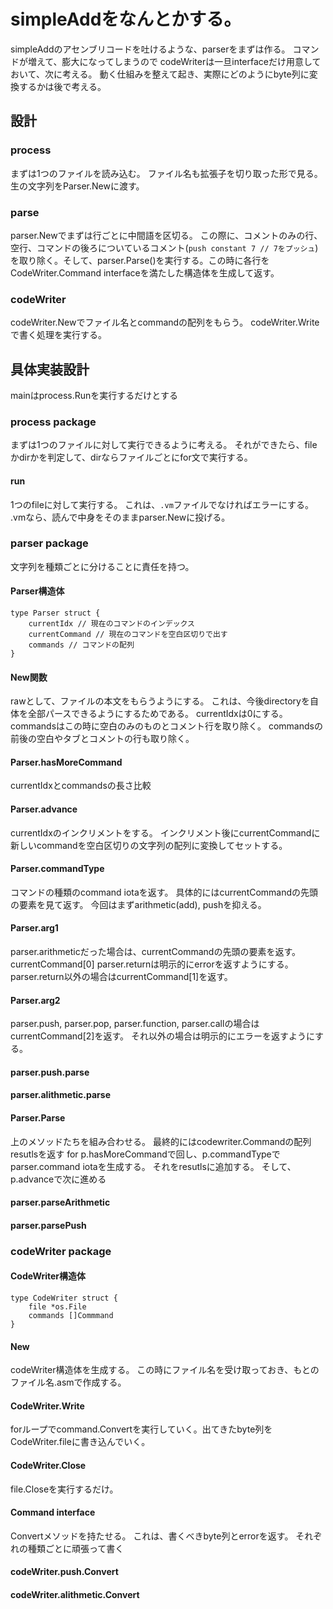 # simpleAddをなんとかする。
simpleAddのアセンブリコードを吐けるような、parserをまずは作る。
コマンドが増えて、膨大になってしまうので
codeWriterは一旦interfaceだけ用意しておいて、次に考える。
動く仕組みを整えて起き、実際にどのようにbyte列に変換するかは後で考える。
## 設計
### process
まずは1つのファイルを読み込む。
ファイル名も拡張子を切り取った形で見る。
生の文字列をParser.Newに渡す。
### parse
parser.Newでまずは行ごとに中間語を区切る。
この際に、コメントのみの行、空行、コマンドの後ろについているコメント(`push constant 7 // 7をプッシュ`)を取り除く。そして、parser.Parse()を実行する。この時に各行をCodeWriter.Command interfaceを満たした構造体を生成して返す。
### codeWriter
codeWriter.Newでファイル名とcommandの配列をもらう。
codeWriter.Writeで書く処理を実行する。
## 具体実装設計
mainはprocess.Runを実行するだけとする
### process package
まずは1つのファイルに対して実行できるように考える。
それができたら、fileかdirかを判定して、dirならファイルごとにfor文で実行する。
#### run
1つのfileに対して実行する。
これは、`.vm`ファイルでなければエラーにする。
.vmなら、読んで中身をそのままparser.Newに投げる。
### parser package
文字列を種類ごとに分けることに責任を持つ。
#### Parser構造体
```
type Parser struct {
    currentIdx // 現在のコマンドのインデックス
    currentCommand // 現在のコマンドを空白区切りで出す
    commands // コマンドの配列
}
```
#### New関数
rawとして、ファイルの本文をもらうようにする。
これは、今後directoryを自体を全部パースできるようにするためである。
currentIdxは0にする。
commandsはこの時に空白のみのものとコメント行を取り除く。
commandsの前後の空白やタブとコメントの行も取り除く。
#### Parser.hasMoreCommand
currentIdxとcommandsの長さ比較
#### Parser.advance
currentIdxのインクリメントをする。
インクリメント後にcurrentCommandに新しいcommandを空白区切りの文字列の配列に変換してセットする。
#### Parser.commandType
コマンドの種類のcommand iotaを返す。
具体的にはcurrentCommandの先頭の要素を見て返す。
今回はまずarithmetic(add), pushを抑える。
#### Parser.arg1
parser.arithmeticだった場合は、currentCommandの先頭の要素を返す。currentCommand[0]
parser.returnは明示的にerrorを返すようにする。
parser.return以外の場合はcurrentCommand[1]を返す。
#### Parser.arg2
parser.push, parser.pop, parser.function, parser.callの場合はcurrentCommand[2]を返す。
それ以外の場合は明示的にエラーを返すようにする。
#### parser.push.parse
#### parser.alithmetic.parse
#### Parser.Parse
上のメソッドたちを組み合わせる。
最終的にはcodewriter.Commandの配列resutlsを返す
for p.hasMoreCommandで回し、p.commandTypeでparser.command iotaを生成する。
それをresutlsに追加する。
そして、p.advanceで次に進める
#### parser.parseArithmetic
#### parser.parsePush
### codeWriter package
#### CodeWriter構造体
```
type CodeWriter struct {
    file *os.File
    commands []Commmand
}
```
#### New
codeWriter構造体を生成する。
この時にファイル名を受け取っておき、もとのファイル名.asmで作成する。
#### CodeWriter.Write
forループでcommand.Convertを実行していく。出てきたbyte列をCodeWriter.fileに書き込んでいく。
#### CodeWriter.Close
file.Closeを実行するだけ。
#### Command interface
Convertメソッドを持たせる。
これは、書くべきbyte列とerrorを返す。
それぞれの種類ごとに頑張って書く
#### codeWriter.push.Convert
#### codeWriter.alithmetic.Convert